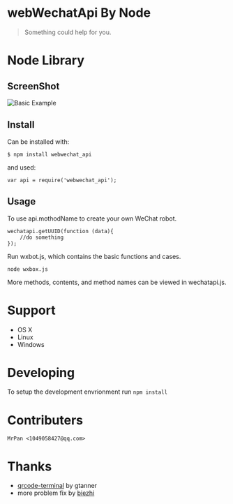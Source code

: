 # webWechatApi By Node 

> Something could help for you.

# Node Library

## ScreenShot
![Basic Example][example-img]

## Install

Can be installed with:

    $ npm install webwechat_api

and used:

    var api = require('webwechat_api');

## Usage
To use api.mothodName to create your own WeChat robot.
    
    wechatapi.getUUID(function (data){
        //do something
    });

Run wxbot.js, which contains the basic functions and cases.
	
	node wxbox.js

More methods, contents, and method names can be viewed in wechatapi.js.

# Support

- OS X
- Linux
- Windows

# Developing

To setup the development envrionment run `npm install`

# Contributers

	MrPan <1049058427@qq.com>
	
# Thanks

- [qrcode-terminal] by gtanner 
- more problem fix by [biezhi]


[qrcode-terminal]: https://github.com/gtanner/qrcode-terminal
[biezhi]: https://github.com/biezhi/wechat-robot
[example-img]: https://github.com/wslongchen/webwechat_api/blob/master/screenshot.png
